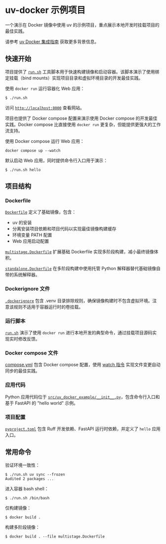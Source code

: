 # uv-docker 示例项目

一个演示在 Docker 镜像中使用 uv 的示例项目，重点展示本地开发时挂载项目的最佳实践。

请参考 [uv Docker 集成指南](https://docs.astral.sh/uv/guides/integration/docker/) 获取更多背景信息。

## 快速开始

项目提供了 [`run.sh`](./run.sh) 工具脚本用于快速构建镜像和启动容器。该脚本演示了使用绑定挂载（bind mounts）实现项目目录和虚拟环境目录的开发最佳实践。

使用 `docker run` 运行容器化 Web 应用：

```console
$ ./run.sh
```

访问 [`http://localhost:8000`](http://localhost:8000) 查看网站。

项目也提供了 Docker compose 配置来演示使用 Docker compose 的开发最佳实践。Docker compose 比直接使用 `docker run` 更复杂，但能提供更强大的工作流支持。

使用 Docker compose 运行 Web 应用：

```
docker compose up --watch 
```

默认启动 Web 应用，同时提供命令行入口用于演示：

```console
$ ./run.sh hello
```

## 项目结构

### Dockerfile

[`Dockerfile`](./Dockerfile) 定义了基础镜像，包含：
- uv 的安装
- 分离安装项目依赖和项目代码以实现最佳镜像构建缓存
- 环境变量 PATH 配置
- Web 应用启动配置

[`multistage.Dockerfile`](./multistage.Dockerfile) 扩展基础 Dockerfile 实现多阶段构建，减小最终镜像体积。

[`standalone.Dockerfile`](./standalone.Dockerfile) 在多阶段构建中使用托管 Python 解释器替代基础镜像自带的系统解释器。

### Dockerignore 文件

[`.dockerignore`](./.dockerignore) 包含 .venv 目录排除规则，确保镜像构建时不包含虚拟环境。注意该规则不适用于容器运行时的卷挂载。

### 运行脚本

[`run.sh`](./run.sh) 演示了使用 `docker run` 进行本地开发的典型命令，通过挂载项目源码实现实时修改反馈。

### Docker compose 文件

[compose.yml](./compose.yml) 包含 Docker compose 配置，使用 [watch 指令](https://docs.docker.com/compose/file-watch/#compose-watch-versus-bind-mounts) 实现文件变更自动同步的最佳实践。

### 应用代码

Python 应用代码位于 [`src/uv_docker_example/__init__.py`](./src/uv_docker_example/__init__.py)，包含命令行入口和基于 FastAPI 的 "hello world" 示例。

### 项目配置

[`pyproject.toml`](./pyproject.toml) 包含 Ruff 开发依赖、FastAPI 运行时依赖，并定义了 `hello` 应用入口。

## 常用命令

验证环境一致性：

```console
$ ./run.sh uv sync --frozen
Audited 2 packages ...
```

进入容器 bash shell：

```console
$ ./run.sh /bin/bash
```

仅构建镜像：

```console
$ docker build .
```

构建多阶段镜像：

```console
$ docker build . --file multistage.Dockerfile
```